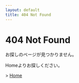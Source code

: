 ```yaml
---
layout: default
title: 404 Not Found
---
```


# 404 Not Found

お探しのページが見つかりません。

Homeよりお探しください。

&gt; [Home](/)
